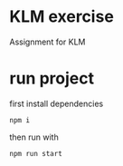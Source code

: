 # KLM exercise

Assignment for KLM

# run project

first install dependencies

```npm i```

then run with

```npm run start```
